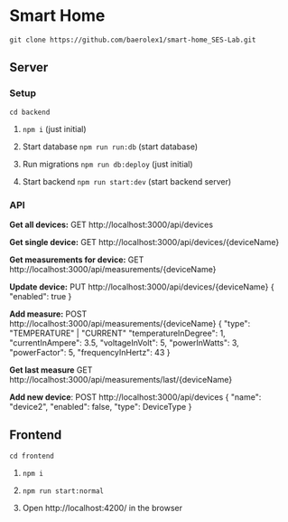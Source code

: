 # Smart Home

``git clone https://github.com/baerolex1/smart-home_SES-Lab.git``

## Server

### Setup

``cd backend``

1) ``npm i`` (just initial)

2) Start database ``npm run run:db`` (start database)

3) Run migrations ``npm run db:deploy`` (just initial)

4) Start backend ``npm run start:dev`` (start backend server)

### API

**Get all devices:**
GET http://localhost:3000/api/devices

**Get single device:**
GET http://localhost:3000/api/devices/{deviceName}

**Get measurements for device:**
GET http://localhost:3000/api/measurements/{deviceName}

**Update device:**
PUT http://localhost:3000/api/devices/{deviceName} 
{
    "enabled": true
}

**Add measure:**
POST http://localhost:3000/api/measurements/{deviceName}
{
"type": "TEMPERATURE" | "CURRENT"
"temperatureInDegree": 1,
"currentInAmpere": 3.5,
"voltageInVolt": 5,
"powerInWatts": 3,
"powerFactor": 5,
"frequencyInHertz": 43
}

**Get last measure**
GET http://localhost:3000/api/measurements/last/{deviceName}

**Add new device**:
POST http://localhost:3000/api/devices
{
"name": "device2",
"enabled": false,
"type": DeviceType
}

## Frontend

``cd frontend``

1) ``npm i``

2) ``npm run start:normal``

3) Open http://localhost:4200/ in the browser
